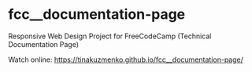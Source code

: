 # fcc__documentation-page

Responsive Web Design Project for FreeCodeCamp (Technical Documentation Page)

Watch online:
https://tinakuzmenko.github.io/fcc__documentation-page/
